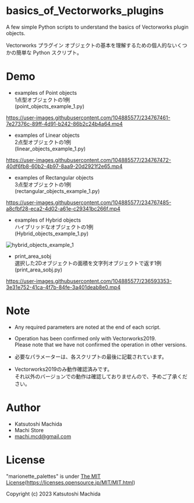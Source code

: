 # basics_of_Vectorworks_plugins
A few simple Python scripts to understand the basics of Vectorworks plugin objects.

Vectorworks プラグイン オブジェクトの基本を理解するための個人的ないくつかの簡単な Python スクリプト。

# Demo
- examples of Point objects    
1点型オブジェクトの1例    
(point_objects_example_1.py)

https://user-images.githubusercontent.com/104885577/234767461-7e27376c-89ff-4d91-b242-86b2c24b4a64.mp4


- examples of Linear objects    
2点型オブジェクトの1例    
(linear_objects_example_1.py)

https://user-images.githubusercontent.com/104885577/234767472-40df6fb8-60b2-4b97-8aa9-20d2921f2e65.mp4


- examples of Rectangular objects    
3点型オブジェクトの1例    
(rectangular_objects_example_1.py)

https://user-images.githubusercontent.com/104885577/234767485-a8cfbf28-eca2-4d02-a61e-c29341bc266f.mp4


- examples of Hybrid objects    
ハイブリッドなオブジェクトの1例    
(Hybrid_objects_example_1.py)

![hybrid_objects_example_1](https://user-images.githubusercontent.com/104885577/234775298-33e7415d-960e-4091-a2ae-b37370a15b9d.png)


- print_area_sobj    
選択した2Dオブジェクトの面積を文字列オブジェクトで返す1例    
(print_area_sobj.py)


https://user-images.githubusercontent.com/104885577/236593353-3e31e752-41ca-4f7b-84fe-3a401deab8e0.mp4



# Note

- Any required parameters are noted at the end of each script.    
- Operation has been confirmed only with Vectorworks2019.    
Please note that we have not confirmed the operation in other versions.

- 必要なパラメーターは、各スクリプトの最後に記載されています。    
- Vectorworks2019のみ動作確認済みです。    
それ以外のバージョンでの動作は確認しておりませんので、予めご了承ください。


# Author

* Katsutoshi Machida
* Machi Store
* machi.mcd@gmail.com


# License

"marionette_palettes" is under [The MIT License](https://opensource.org/licenses/mit-license.php)(https://licenses.opensource.jp/MIT/MIT.html)

Copyright (c) 2023 Katsutoshi Machida
